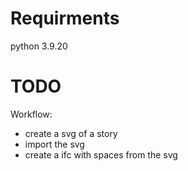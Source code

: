 #

# Requirments

python 3.9.20


# TODO

Workflow:

- create a svg of a story
- import the svg
- create a ifc with spaces from the svg
